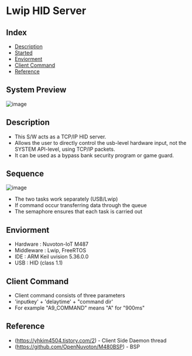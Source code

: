 # Lwip HID Server
## Index
  - [Description](#description)
  - [Started](#started)
  - [Enviorment](#enviorment) 
  - [Client Command](#client-command)
  - [Reference](#reference)
  
## System Preview
![image](https://user-images.githubusercontent.com/108905975/185017083-88404179-c6af-482a-b80c-656b0135556b.png)

## Description
<!--Wirte one paragraph of project description -->  
- This S/W acts as a TCP/IP HID server.  
- Allows the user to directly control the usb-level hardware input, not the SYSTEM API-level, using TCP/IP packets.
- It can be used as a bypass bank security program or game guard.  

## Sequence
![image](https://user-images.githubusercontent.com/108905975/185039260-25943160-a539-488a-9d10-92463f167025.png)
- The two tasks work separately (USB/Lwip)
- If command occur transferring data through the queue
- The semaphore ensures that each task is carried out

## Enviorment
<!-- Write enviromnet about this project -->
- Hardware : Nuvoton-IoT M487 
- Middleware : Lwip, FreeRTOS 
- IDE : ARM Keil uvision 5.36.0.0
- USB : HID (class 1.1)

## Client Command 
 - Client command consists of three parameters
 - 'inputkey' + 'delaytime' + "command dir' 
 - For example "A9_COMMAND" means "A" for "900ms" 
<!--
## Deployment
 Add additional notes about how to deploy this on a live system
 -->
## Reference
<!-- Write the way to contribute -->
 - (https://yhkim4504.tistory.com/2) - Client Side Daemon thread
 - (https://github.com/OpenNuvoton/M480BSP) - BSP
